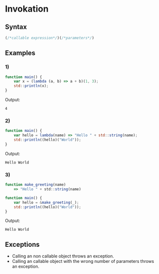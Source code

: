 # Invokation

## Syntax
```js
(/*callable expression*/)(/*parameters*/)
```

## Examples

### 1)
```js
function main() {
	var x = (lambda (a, b) => a + b)(1, 3);
	std::println(x);
}
```
Output:
```
4
```

### 2)
```js
function main() {
	var hello = lambda(name) => "Hello " + std::string(name); 
	std::println((hello)("World"));
}
```
Output:
```
Hello World
```

### 3)
```js
function make_greeting(name) 
	=> "Hello " + std::string(name)

function main() {
	var hello = &make_greeting(_); 
	std::println((hello)("World"));
}
```
Output:
```
Hello World
```

## Exceptions
- Calling an non callable object throws an exception.  
- Calling an callable object with the wrong number of parameters throws an exception.